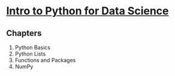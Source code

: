 # [Intro to Python for Data Science](https://www.datacamp.com/courses/intro-to-python-for-data-science)

## Chapters

1. Python Basics
2. Python Lists
3. Functions and Packages
4. NumPy